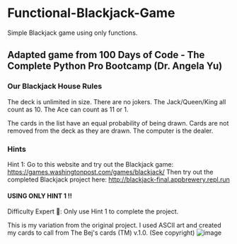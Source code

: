 # Functional-Blackjack-Game
Simple Blackjack game using only functions.
## Adapted game from 100 Days of Code - The Complete Python Pro Bootcamp (Dr. Angela Yu)

### Our Blackjack House Rules

The deck is unlimited in size.
There are no jokers.
The Jack/Queen/King all count as 10.
The Ace can count as 11 or 1.

The cards in the list have an equal probability of being drawn.
Cards are not removed from the deck as they are drawn.
The computer is the dealer.

### Hints

Hint 1: Go to this website and try out the Blackjack game:
https://games.washingtonpost.com/games/blackjack/
Then try out the completed Blackjack project here:
http://blackjack-final.appbrewery.repl.run

#### USING ONLY HINT 1 !!
Difficulty Expert 🤯: Only use Hint 1 to complete the project.

This is my variation from the original project. I used ASCII
art and created my cards to call from The Bej's cards (TM) v.1.0. (See copyright)
![image](https://github.com/rox-streuli/Functional-Blackjack-Game/assets/92250156/d517da79-27f8-485f-914f-ad97cdf3bc17)
